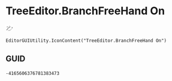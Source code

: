 # TreeEditor.BranchFreeHand On
![](/img/TreeEditor.BranchFreeHand%20On.png)

``` CSharp
EditorGUIUtility.IconContent("TreeEditor.BranchFreeHand On")
```
## GUID
```
-4165606376781383473
```
